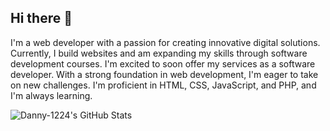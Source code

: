 ## Hi there 👋
I'm a web developer with a passion for creating innovative digital solutions. Currently, I build websites and am expanding my skills through software development courses. I'm excited to soon offer my services as a software developer. With a strong foundation in web development, I'm eager to take on new challenges. I'm proficient in HTML, CSS, JavaScript, and PHP, and I'm always learning.

<img src="https://github-readme-stats.vercel.app/api?username=Danny-1224&theme=react&show_icons=true&hide_border=true&count_private=true" alt="Danny-1224's GitHub Stats" />
